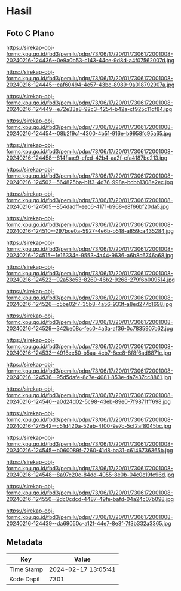 # Hasil

## Foto C Plano

https://sirekap-obj-formc.kpu.go.id/fbd3/pemilu/pdpr/73/06/17/20/01/7306172001008-20240216-124436--0e9a0b53-c143-44ce-9d8d-a4f07562007d.jpg

https://sirekap-obj-formc.kpu.go.id/fbd3/pemilu/pdpr/73/06/17/20/01/7306172001008-20240216-124445--caf60494-4e57-43bc-8989-9a018792907a.jpg

https://sirekap-obj-formc.kpu.go.id/fbd3/pemilu/pdpr/73/06/17/20/01/7306172001008-20240216-124449--e72e33a8-92c3-4254-b42a-cf925c11df84.jpg

https://sirekap-obj-formc.kpu.go.id/fbd3/pemilu/pdpr/73/06/17/20/01/7306172001008-20240216-124454--08b2f9c1-4300-4b51-916e-b9958fc95a65.jpg

https://sirekap-obj-formc.kpu.go.id/fbd3/pemilu/pdpr/73/06/17/20/01/7306172001008-20240216-124458--614faac9-efed-42b4-aa2f-efa4187be213.jpg

https://sirekap-obj-formc.kpu.go.id/fbd3/pemilu/pdpr/73/06/17/20/01/7306172001008-20240216-124502--564825ba-b1f3-4d76-998a-bcbb1308e2ec.jpg

https://sirekap-obj-formc.kpu.go.id/fbd3/pemilu/pdpr/73/06/17/20/01/7306172001008-20240216-124505--854dadff-eec6-4171-b968-e8f66bf20da5.jpg

https://sirekap-obj-formc.kpu.go.id/fbd3/pemilu/pdpr/73/06/17/20/01/7306172001008-20240216-124510--297bce0a-5927-4e6b-b518-a859ca435284.jpg

https://sirekap-obj-formc.kpu.go.id/fbd3/pemilu/pdpr/73/06/17/20/01/7306172001008-20240216-124515--1e16334e-9553-4a44-9636-a6b8c6746a68.jpg

https://sirekap-obj-formc.kpu.go.id/fbd3/pemilu/pdpr/73/06/17/20/01/7306172001008-20240216-124522--92a53e53-8269-46b2-9268-279f6b009514.jpg

https://sirekap-obj-formc.kpu.go.id/fbd3/pemilu/pdpr/73/06/17/20/01/7306172001008-20240216-124526--c5be02f7-35b8-4a56-933f-a8ed277b1698.jpg

https://sirekap-obj-formc.kpu.go.id/fbd3/pemilu/pdpr/73/06/17/20/01/7306172001008-20240216-124529--342be08c-fec0-4a3a-af36-0c7835907c62.jpg

https://sirekap-obj-formc.kpu.go.id/fbd3/pemilu/pdpr/73/06/17/20/01/7306172001008-20240216-124533--4916ee50-b5aa-4cb7-8ec8-8f8f6ad6871c.jpg

https://sirekap-obj-formc.kpu.go.id/fbd3/pemilu/pdpr/73/06/17/20/01/7306172001008-20240216-124536--95d5dafe-8c7e-4081-853e-da7e37cc8861.jpg

https://sirekap-obj-formc.kpu.go.id/fbd3/pemilu/pdpr/73/06/17/20/01/7306172001008-20240216-124540--a0d24d02-5c98-43eb-89e0-7f9871fff698.jpg

https://sirekap-obj-formc.kpu.go.id/fbd3/pemilu/pdpr/73/06/17/20/01/7306172001008-20240216-124542--c51d420a-52eb-4f00-9e7c-5cf2af8045bc.jpg

https://sirekap-obj-formc.kpu.go.id/fbd3/pemilu/pdpr/73/06/17/20/01/7306172001008-20240216-124545--b060089f-7260-41d8-ba31-c6146736365b.jpg

https://sirekap-obj-formc.kpu.go.id/fbd3/pemilu/pdpr/73/06/17/20/01/7306172001008-20240216-124548--8a97c20c-84dd-4055-8e0b-04c0c19fc96d.jpg

https://sirekap-obj-formc.kpu.go.id/fbd3/pemilu/pdpr/73/06/17/20/01/7306172001008-20240216-124550--2dc0cdcd-4487-49fe-bafd-04a24c07b098.jpg

https://sirekap-obj-formc.kpu.go.id/fbd3/pemilu/pdpr/73/06/17/20/01/7306172001008-20240216-124439--da69050c-a12f-44e7-8e3f-7f3b332a3365.jpg


## Metadata

| Key        | Value               |
| ---------- | ------------------- |
| Time Stamp | 2024-02-17 13:05:41 |
| Kode Dapil | 7301                |



